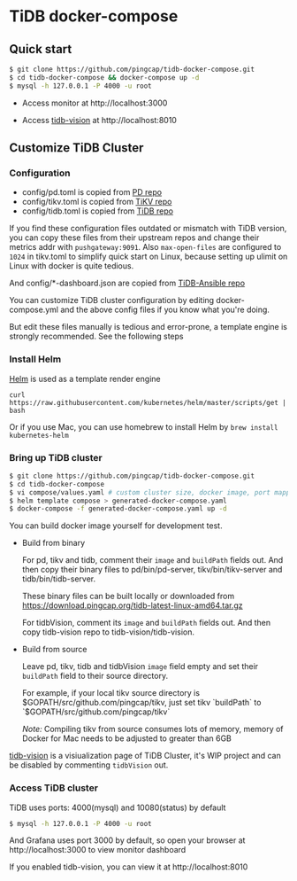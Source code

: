 # TiDB docker-compose

## Quick start

```bash
$ git clone https://github.com/pingcap/tidb-docker-compose.git
$ cd tidb-docker-compose && docker-compose up -d
$ mysql -h 127.0.0.1 -P 4000 -u root
```

* Access monitor at http://localhost:3000

* Access [tidb-vision](https://github.com/pingcap/tidb-vision) at http://localhost:8010


## Customize TiDB Cluster

### Configuration

* config/pd.toml is copied from [PD repo](https://github.com/pingcap/pd/tree/master/conf)
* config/tikv.toml is copied from [TiKV repo](https://github.com/pingcap/tikv/tree/master/etc)
* config/tidb.toml is copied from [TiDB repo](https://github.com/pingcap/tidb/tree/master/config)

If you find these configuration files outdated or mismatch with TiDB version, you can copy these files from their upstream repos and change their metrics addr with `pushgateway:9091`. Also `max-open-files` are configured to `1024` in tikv.toml to simplify quick start on Linux, because setting up ulimit on Linux with docker is quite tedious.

And config/*-dashboard.json are copied from [TiDB-Ansible repo](https://github.com/pingcap/tidb-ansible/tree/master/scripts)

You can customize TiDB cluster configuration by editing docker-compose.yml and the above config files if you know what you're doing.

But edit these files manually is tedious and error-prone, a template engine is strongly recommended. See the following steps

### Install Helm

[Helm](https://helm.sh) is used as a template render engine

```
curl https://raw.githubusercontent.com/kubernetes/helm/master/scripts/get | bash
```

Or if you use Mac, you can use homebrew to install Helm by `brew install kubernetes-helm`

### Bring up TiDB cluster

```bash
$ git clone https://github.com/pingcap/tidb-docker-compose.git
$ cd tidb-docker-compose
$ vi compose/values.yaml # custom cluster size, docker image, port mapping etc
$ helm template compose > generated-docker-compose.yaml
$ docker-compose -f generated-docker-compose.yaml up -d
```

You can build docker image yourself for development test.

* Build from binary

  For pd, tikv and tidb, comment their `image` and `buildPath` fields out. And then copy their binary files to pd/bin/pd-server, tikv/bin/tikv-server and tidb/bin/tidb-server.

  These binary files can be built locally or downloaded from https://download.pingcap.org/tidb-latest-linux-amd64.tar.gz

  For tidbVision, comment its `image` and `buildPath` fields out. And then copy tidb-vision repo to tidb-vision/tidb-vision.

* Build from source

  Leave pd, tikv, tidb and tidbVision `image` field empty and set their `buildPath` field to their source directory.

  For example, if your local tikv source directory is $GOPATH/src/github.com/pingcap/tikv, just set tikv `buildPath` to `$GOPATH/src/github.com/pingcap/tikv`

  *Note:* Compiling tikv from source consumes lots of memory, memory of Docker for Mac needs to be adjusted to greater than 6GB

[tidb-vision](https://github.com/pingcap/tidb-vision) is a visiualization page of TiDB Cluster, it's WIP project and can be disabled by commenting `tidbVision` out.

### Access TiDB cluster

TiDB uses ports: 4000(mysql) and 10080(status) by default

```bash
$ mysql -h 127.0.0.1 -P 4000 -u root
```

And Grafana uses port 3000 by default, so open your browser at http://localhost:3000 to view monitor dashboard

If you enabled tidb-vision, you can view it at http://localhost:8010
